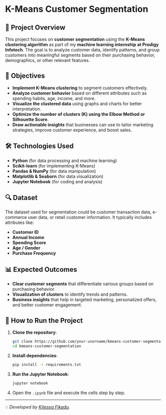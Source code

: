 # K-Means Customer Segmentation

## 📌 Project Overview
This project focuses on **customer segmentation** using the **K-Means clustering algorithm** as part of my **machine learning internship at Prodigy Infotech**. The goal is to analyze customer data, identify patterns, and group customers into meaningful segments based on their purchasing behavior, demographics, or other relevant features.

## 🎯 Objectives
- **Implement K-Means clustering** to segment customers effectively.
- **Analyze customer behavior** based on different attributes such as spending habits, age, income, and more.
- **Visualize the clustered data** using graphs and charts for better interpretation.
- **Optimize the number of clusters (K) using the Elbow Method or Silhouette Score**.
- **Draw actionable insights** that businesses can use to tailor marketing strategies, improve customer experience, and boost sales.

## 🛠️ Technologies Used
- **Python** (for data processing and machine learning)
- **Scikit-learn** (for implementing K-Means)
- **Pandas & NumPy** (for data manipulation)
- **Matplotlib & Seaborn** (for data visualization)
- **Jupyter Notebook** (for coding and analysis)

## 🔍 Dataset
The dataset used for segmentation could be customer transaction data, e-commerce user data, or retail customer information. It typically includes attributes like:
- **Customer ID**
- **Annual Income**
- **Spending Score**
- **Age / Gender**
- **Purchase Frequency**

## 📊 Expected Outcomes
- **Clear customer segments** that differentiate various groups based on purchasing behavior.
- **Visualization of clusters** to identify trends and patterns.
- **Business insights** that help in targeted marketing, personalized offers, and better customer engagement.

## 🚀 How to Run the Project
1. **Clone the repository**:
   ```bash
   git clone https://github.com/your-username/kmeans-customer-segmentation.git
   cd kmeans-customer-segmentation
   ```
2. **Install dependencies**:
   ```bash
   pip install -r requirements.txt
   ```
3. **Run the Jupyter Notebook**:
   ```bash
   jupyter notebook
   ```
4. Open the `.ipynb` file and execute the cells step by step.

---
💡 *Developed by [Kitessa Fikadu](https://linkedin.com/in/kitessa-fikadu).*
